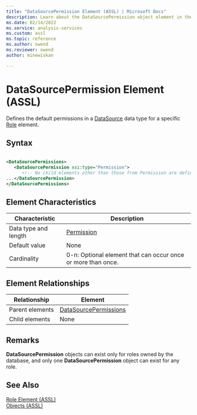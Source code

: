 ```yaml
---
title: "DataSourcePermission Element (ASSL) | Microsoft Docs"
description: Learn about the DataSourcePermission object element in the Analysis Services Scripting Language (ASSL) schema.
ms.date: 02/14/2022
ms.service: analysis-services
ms.custom: assl
ms.topic: reference
ms.author: owend
ms.reviewer: owend
author: minewiskan

---
```

# DataSourcePermission Element (ASSL)

  Defines the default permissions in a [DataSource](../data-type/datasource-data-type-assl.md) data type for a specific [Role](../objects/role-element-assl.md) element.  
  
## Syntax  
  
```xml  
  
<DataSourcePermissions>  
   <DataSourcePermission xsi:type="Permission">  
      <!-- No child elements other than those from Permission are defined -->  
...</DataSourcePermission>  
</DataSourcePermissions>  
```  
  
## Element Characteristics  
  
|Characteristic|Description|  
|--------------------|-----------------|  
|Data type and length|[Permission](../data-type/permission-data-type-assl.md)|  
|Default value|None|  
|Cardinality|0-n: Optional element that can occur once or more than once.|  
  
## Element Relationships  
  
|Relationship|Element|  
|------------------|-------------|  
|Parent elements|[DataSourcePermissions](../collections/datasourcepermissions-element-assl.md)|  
|Child elements|None|  
  
## Remarks  
 **DataSourcePermission** objects can exist only for roles owned by the database, and only one **DataSourcePermission** object can exist for any role.  
  
## See Also  
 [Role Element &#40;ASSL&#41;](../objects/role-element-assl.md)   
 [Objects &#40;ASSL&#41;](../objects/objects-assl.md)  
  
  
